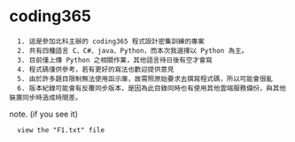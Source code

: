 # coding365

      1. 這是參加北科主辦的 coding365 程式設計密集訓練的專案
      2. 共有四種語言 C、C#、java、Python，而本次我選擇以 Python 為主。
      3. 目前僅上傳 Python 之相關作業，其他語言待日後有空才會寫
      4. 程式碼僅供參考，若有更好的寫法也歡迎提供意見
      5. 由於許多題目限制無法使用函示庫，故需照原始要求去撰寫程式碼，所以可能會很亂
      6. 版本紀錄可能會有反覆同步版本，是因為此目錄同時也有使用其他雲端服務備份，與其他裝置同步時造成時間差。

note. (if you see it)

      view the "F1.txt" file
